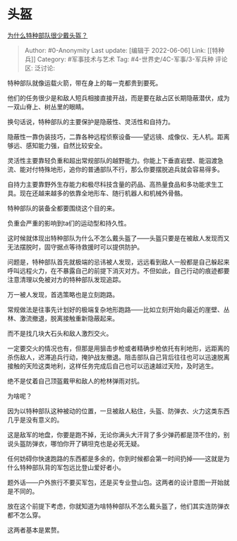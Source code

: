# 头盔
[为什么特种部队很少戴头盔？](https://www.zhihu.com/question/31268911/answer/2516196425)

> Author: #0-Anonymity
> Last update: [编辑于 2022-06-06]
> Link: [[特种兵]]
> Category: #军事技术与艺术
> Tag: #4-世界史/4C-军事/3-军兵种 
> 评论区:
> 泛讨论:

特种部队就像运载火箭，带在身上的每一克都贵到要死。

他们的任务很少是和敌人短兵相接直接开战，而是要在敌占区长期隐蔽潜伏，成为一双山脊上、树丛里的眼睛。

换句话说，特种部队的主要保护是隐蔽性、灵活性和自持力。

隐蔽性一靠伪装技巧，二靠各种远程侦察设备——望远镜、成像仪、无人机。距离够远、感知能力强，自然比较安全。

灵活性主要靠轻负重和超出常规部队的越野能力。你能上下垂直岩壁、能泅渡急流、能对付特殊地形，追你的普通部队不行，那么你要摆脱追兵就会容易得多。

自持力主要靠野外生存能力和极尽科技含量的药品、高热量食品和多功能求生工具。现在还越来越多的依靠全地形车、随行机器人和机械外骨骼。

特种部队的装备全都要围绕这个目的来。

负重会严重的影响到ta们的运动型和持久性。

这时候就体现出特种部队为什么不怎么戴头盔了——头盔只要是在被敌人发现而又无法摆脱时，固守据点等待救援时可以提供防护。

问题是，特种部队首先就极端的忌讳被人发现，远远看到敌人一般都是自己躲起来呼叫远程火力，在不暴露自己的前提下消灭对方。不但如此，自己行动的痕迹都要注意清理以免被对方的特种部队发现追踪。

万一被人发现，首选策略也是立刻跑路。

常规做法是往事先计划好的极端复杂地形跑路——比如立刻开始向最近的崖壁、丛林、激流撤退，脱离接触重新隐蔽起来。

而不是找几块大石头和敌人激烈交火。

一定要交火的情况也有，但那是用狙击步枪或者精确步枪依托有利地形，远距离的杀伤敌人，迟滞追兵行动，掩护战友撤退。阻击部队自己背后往往也可以迅速脱离接触的天险这类地利，这样任务完成后自己也可以迅速越过天险，及时逃生。

绝不是仗着自己顶盔戴甲和敌人的枪林弹雨对抗。

为啥呢？

因为以特种部队这种被动的位置，一旦被敌人粘住，头盔、防弹衣、火力这类东西几乎是没有意义的。

这是敌军的地盘，你要是跑不掉，无论你满头大汗背了多少弹药都是顶不住的，别说头盔防弹衣，哪怕你开了辆坦克也是必死无疑。

任何妨碍你快速跑路的东西都是多余的，你到时候都会第一时间扔掉——这就是为什么特种部队背的军包远比登山爱好者小。

题外话——户外旅行不要买军包，还是买专业登山包。这两者的设计意图一开始就是不同的。

放在这个前提下考虑，你就知道为啥特种部队不怎么戴头盔了，他们其实连防弹衣都不怎么穿。

这两者基本是累赘。
